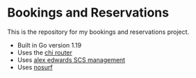 # Bookings and Reservations

This is the repository for my bookings and reservations project.

- Built in Go version 1.19
- Uses the [chi router](https://github.com/go-chi/chi/v4)
- Uses [alex edwards SCS management](https://github.com/alexedwards/scs/v2)
- Uses [nosurf](https://github.com/justinas/nosurf)
